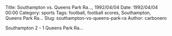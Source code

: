 Title: Southampton vs. Queens Park Ra…, 1992/04/04
Date: 1992/04/04 00:00
Category: sports
Tags: football, football scores, Southampton, Queens Park Ra…
Slug: southampton-vs-queens-park-ra
Author: carbonero


Southampton 2 - 1 Queens Park Ra…
